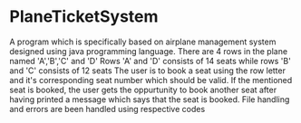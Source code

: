 # PlaneTicketSystem
A program which is specifically based on airplane management system designed using java programming language.
There are 4 rows in the plane named 'A','B','C' and 'D'
Rows 'A' and 'D' consists of 14 seats while rows 'B' and 'C' consists of 12 seats
The user is to book a seat using the row letter and it's corresponding seat number which should be valid.
If the mentioned seat is booked, the user gets the oppurtunity to book another seat after having printed a message which says that the seat is booked.
File handling and errors are been handled using respective codes
